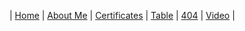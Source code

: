 | [Home][1] | [About Me][5] | [Certificates][6] | [Table][2] | [404][3] | [Video][4] |

[1]: /
[2]: table
[3]: 404
[4]: video
[5]: about
[6]: dante